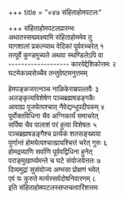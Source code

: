 +++
title = "०४७ संहिताहोमपटलः"

+++
संहिताहोमपटलप्रारम्भः    
अथातस्सम्प्रवक्ष्यामि संहिताहोममेव तु  
यागशालां प्रकल्प्याथ वेदिकां पूर्ववच्चरेत् १  
तत्पूर्वे कुण्डमुच्यते अथवा स्थण्डिलेऽपि वा  
------------------- कारयेद्देशिकोत्तमः २  
घटमेकन्न्यसेच्चैव तन्तुवेष्टमनुत्तमम्  

हेमपङ्कजरत्नञ्च नाळिकेराम्रपल्लवैः ३  
अलङ्कृत्यविशेषेण पञ्चब्रह्मषडङ्गकैः  
आवाह्य पूजयेत्पश्चात् नैवेद्यन्धूपदीपकम् ४  
पूर्वोक्तविधिना चैव अग्निकार्यं समाचरेत्  
सर्पिषा चैव पालाशं परं हुत्वा विशेषतः ५  
पञ्चब्रह्मषडङ्गैश्च प्रत्येकं शतसङ्ख्यया  
पुर्णान्तं होमयेत्पश्चात्प्रायश्चित्तं चरेत् गुरुः ६  
होमद्रव्याणि सर्वाणि पूर्ववद्विधिना हुनेत्  
पराङ्मुखार्घ्यमन्ते च घटे संयोजयेत्ततः ७  
दिव्यमुद्रां सुसंयोज्य अम्भसा प्रोक्षणं भवेत्  
एवं यः कुरुते मर्त्यस्सर्वदोषनिवारणम् ८  
इति संहिताहोमपटलस्सप्तचत्वारिंशत्तमः  
